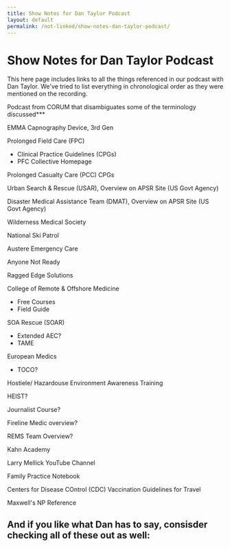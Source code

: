 ```yaml
---
title: Show Notes for Dan Taylor Podcast
layout: default
permalink: /not-linked/show-notes-dan-taylor-podcast/
---
```


# Show Notes for Dan Taylor Podcast

This here page includes links to all the things referenced in our podcast with Dan Taylor.  We've tried to list everything in chronological order as they were mentioned on the recording.


Podcast from CORUM that disambiguates some of the terminology discussed***

EMMA Capnography Device, 3rd Gen

Prolonged Field Care (FPC)
- Clinical Practice Guidelines (CPGs)
- PFC Collective Homepage

Prolonged Casualty Care (PCC) CPGs

Urban Search & Rescue (USAR), Overview on APSR Site (US Govt Agency)

Disaster Medical Assistance Team (DMAT), Overview on APSR Site (US Govt Agency)

Wilderness Medical Society

National Ski Patrol

Austere Emergency Care

Anyone Not Ready

Ragged Edge Solutions

College of Remote & Offshore Medicine
- Free Courses
- Field Guide

SOA Rescue (SOAR)
- Extended AEC?
- TAME

European Medics
- TOCO?

Hostiele/ Hazardouse Environment Awareness Training

HEIST?

Journalist Course?

Fireline Medic overview?

REMS Team Overview?

Kahn Academy

Larry Mellick YouTube Channel

Family Practice Notebook

Centers for Disease COntrol (CDC) Vaccination Guidelines for Travel

Maxwell's NP Reference




And if you like what Dan has to say, consisder checking all of these out as well:
- 
